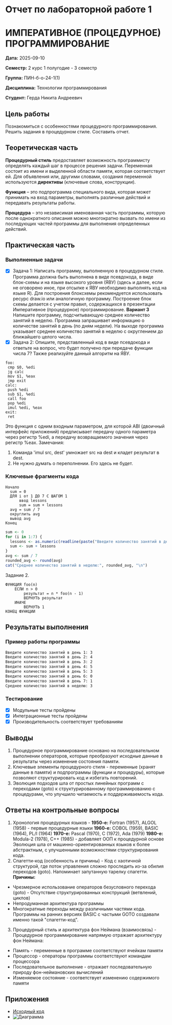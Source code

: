 # Отчет по лабораторной работе 1
# ИМПЕРАТИВНОЕ (ПРОЦЕДУРНОЕ) ПРОГРАММИРОВАНИЕ

**Дата:** 2025-09-10

**Семестр:** 2 курс 1 полугодие - 3 семестр

**Группа:** ПИН-б-о-24-1(1)

**Дисциплина:** Технологии программирования

**Студент:** Герда Никита Андреевич

## Цель работы
Познакомиться с особенностями процедурного программирования. Решить задания в
процедурном стиле. Составить отчет.

## Теоретическая часть
**Процедурный стиль** предоставляет возможность программисту определять каждый шаг в
процессе решения задачи. Переменная состоит из имени и выделенной области памяти, которая соответствует ей. 
Для объявления или, другими словами, создания переменной используются **директивы** (ключевые слова, конструкции). 

**Функция** – это подпрограмма специального вида, которая может принимать на вход параметры, выполнять различные действий и передавать результаты работы. 

**Процедура** – это независимая именованная часть программы, которую после однократного описания можно многократно вызвать по имени из последующих частей программы для выполнения определенных действий.

## Практическая часть

### Выполненные задачи
- [x] Задача 1: Написать программу, выполненную в процедурном стиле. Программа должна быть выполнена в виде псевдокода, в виде блок-схемы и на языке высокого уровня (ЯВУ) (здесь и далее, если не оговорено иное, при отсылке к ЯВУ необходимо выполнять код на языке R). Для построения блоксхемы рекомендуется использовать ресурс draw.io или аналогичную программу. Построение блок схемы делается с учетом правил, содержащихся в презентации Императивное (процедурное) программирование.
**Вариант 3**
Напишите программу, подсчитывающую среднее количество занятий в неделю. Программа запрашивает информацию о количестве занятий в день (по дням недели). На выходе программа указывает среднее количество занятий в неделю с округлением до ближайшего целого числа.
- [x] Задача 2: Опишите, представленный код в виде псевдокода и ответьте на вопрос, что будет получено при передаче функции числа 7? Также реализуйте данный алгоритм на ЯВУ. 
```assembler
foo:
 cmp $0, %edi
 jg calc
 mov $1, %eax
 jmp exit
calc:
 push %edi
 sub $1, %edi
 call foo
 pop %edi
 imul %edi, %eax
exit:
 ret
```
Это функция с одним входным параметром, для которой ABI (двоичный интерфейс приложений)
предписывает передачу одного параметра через регистр %edi, а передачу возвращаемого значения через
регистр %eax. 
Замечания:
1) Команда 'imul src, dest' умножает src на dest и кладет результат в dest.
2) Не нужно думать о переполнении. Его здесь не будет.

### Ключевые фрагменты кода
```text
Начало
  sum = 0
  ДЛЯ i от 1 ДО 7 С ШАГОМ 1 
      ввод lessons
      sum = sum + lessons
  avg = sum / 7
  округлить avg
  вывод avg
Конец
```
```R
sum <- 0
for (i in 1:7) {
  lessons <- as.numeric(readline(paste("Введите количество занятий в день", i, ": ")))
  sum <- sum + lessons
}
avg <- sum / 7
rounded_avg <- round(avg)
cat("Среднее количество занятий в неделю:", rounded_avg, "\n")
```

Задание 2.
```text
ФУНКЦИЯ foo(n)
    ЕСЛИ n > 0
        результат = n * foo(n - 1)
        ВЕРНУТЬ результат
    ИНАЧЕ
        ВЕРНУТЬ 1
КОНЕЦ ФУНКЦИИ
```

## Результаты выполнения

### Пример работы программы
```bash
Введите количество занятий в день 1: 3
Введите количество занятий в день 2: 4
Введите количество занятий в день 3: 2
Введите количество занятий в день 4: 5
Введите количество занятий в день 5: 3
Введите количество занятий в день 6: 0
Введите количество занятий в день 7: 1
Среднее количество занятий в неделю: 3
```

### Тестирование
- [x] Модульные тесты пройдены
- [x] Интеграционные тесты пройдены
- [x] Производительность соответствует требованиям

## Выводы
1. Процедурное программирование основано на последовательном выполнении операторов, которые преобразуют исходные данные в результаты через изменение состояния памяти.
2. Ключевые элементы процедурного стиля - переменные (хранят данные в памяти) и подпрограммы (функции и процедуры), которые позволяют структурировать код и избегать повторений.
3. Эволюция подходов шла от простых линейных программ с переходами (goto) к структурированному программированию с процедурами, что улучшило читаемость и поддерживаемость кода.

## Ответы на контрольные вопросы
1. Хронология процедурных языков - 
**1950-е:** Fortran (1957), ALGOL (1958) - первые процедурные языки 
**1960-е:** COBOL (1959), BASIC (1964), PL/I (1964) 
**1970-е:** Pascal (1970), C (1972), Ada (1979) 
**1980-е:** Modula-2 (1978), C++ (1985) - добавляет ООП к процедурной основе Эволюция шла от машинно-ориентированных языков к более абстрактным, с улучшенными возможностями структурирования кода.
2. Спагетти-код (особенность и причины) - 
Код с хаотичной структурой, где поток управления сложно проследить из-за обилия переходов (goto). Напоминает запутанную тарелку спагетти. 
**Причины:** 
- Чрезмерное использование операторов безусловного перехода (goto) - Отсутствие структурированных конструкций (ветвлений, циклов) 
- Непродуманная архитектура программы 
- Многократные переходы между различными частями кода. 
Программы на ранних версиях BASIC с частыми GOTO создавали именно такой "спагетти-код".
3. Процедурный стиль и архитектура фон Неймана (взаимосвязь) - 
Процедурное программирование напрямую отражает архитектуру фон Неймана:

- Память - переменные в программе соответствуют ячейкам памяти
- Процессор - операторы программы соответствуют командам процессора
- Последовательное выполнение - отражает последовательную природу фон-неймановских вычислений
- Изменяемое состояние - соответствует изменению содержимого памяти

## Приложения
- [Исходный код](https://github.com/Nocotov77/GerdaNA/blob/main/lab-02-01/src/main.r )
- ![Диаграмма](https://raw.githubusercontent.com/Nocotov77/GerdaNA/main/lab-02-01/docs/diagramma.png)